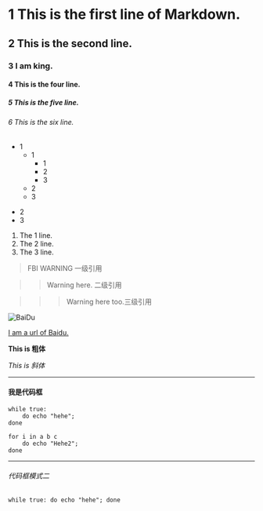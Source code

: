 # 1 This is the first line of Markdown.
## 2 This is the second line.
### 3 I am king.
#### 4 This is the four line.
##### 5 This is the five line.
###### 6 This is the six line.

+ 1
	- 1
		* 1
		* 2
		* 3
	- 2
	- 3
* 2
* 3
1. The 1 line.
2. The 2 line.
3. The 3 line.


> FBI WARNING 一级引用

>> Warning here. 二级引用

>>> Warning here too.三级引用

![BaiDu](https://www.baidu.com/img/baidu_jgylogo3.gif)

[I am a url of Baidu.](http://www.baidu.com)


**This is 粗体**

*This is 斜体*

___

#### 我是代码框

	while true:
		do echo "hehe";
	done
	
	for i in a b c
		do echo "Hehe2";
	done
	
***


###### 代码框模式二
`while true:
	do echo "hehe";
done`

